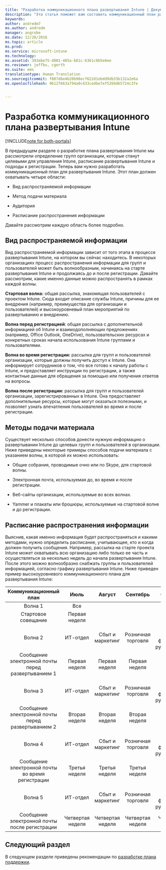 ```yaml
---
title: "Разработка коммуникационного плана развертывания Intune | Документы Майкрософт"
description: "Эта статья поможет вам составить коммуникационный план развертывания для проектирования и внедрения Microsoft Intune с использованием только облачной среды."
keywords: 
author: andredm7
ms.author: andredm
manager: angrobe
ms.date: 12/20/2016
ms.topic: article
ms.prod: 
ms.service: microsoft-intune
ms.technology: 
ms.assetid: 393ebe75-d001-485a-b81c-6361c8b5e6ee
ms.reviewer: jeffbu, cgerth
ms.suite: ems
translationtype: Human Translation
ms.sourcegitcommit: f807d6e4b20b98ecf622d1ebdd9db33b132a2e6a
ms.openlocfilehash: 96127663a794a0c433cedbe7ef5269d65724c3fe


---
```


# <a name="develop-an-intune-rollout-communication-plan"></a>Разработка коммуникационного плана развертывания Intune

[!INCLUDE[note for both-portals](../includes/note-for-both-portals.md)]

В предыдущем разделе о разработке плана развертывания Intune мы рассмотрели определение групп организации, которые станут целевыми для управления Intune, расписание развертывания Intune и подходы к регистрации. Теперь вам нужно разработать коммуникационный план для развертывания Intune. Этот план должен охватывать четыре области:

-   Вид распространяемой информации

-   Метод подачи материала

-   Аудитория

-   Расписание распространения информации

Давайте рассмотрим каждую область более подробно.

## <a name="what-needs-to-be-communicated"></a>Вид распространяемой информации

Вид распространяемой информации зависит от того этапа в процессе развертывания Intune, на котором вы сейчас находитесь. В некоторых организациях процесс распространения информации для групп и пользователей может быть волнообразным, начинаясь на старте развертывания Intune и продолжаясь до и после регистрации. Давайте рассмотрим, какие именно данные можно распространять в рамках каждой волны.

**Стартовая волна:** общая рассылка, знакомящая пользователей с проектом Intune. Сюда входит описание службы Intune, причины для ее внедрения (например, преимущества для организации и пользователей) и высокоуровневый план мероприятий по развертыванию и внедрению.

**Волна перед регистрацией**: общая рассылка с дополнительной информацией об Intune и взаимодополняющих предложениях (например, Office Outlook, OneDrive), пользовательских ресурсах и конкретных сроках начала использования Intune группами и пользователями.

**Волна во время регистрации:** рассылка для групп и пользователей организации, которые должны получить доступ к Intune. Она информирует сотрудников о том, что все готово к началу работы с Intune, и предоставляет инструкции по регистрации, а также контактные данные для обращения за помощью или получения ответов на вопросы.

**Волна после регистрации:** рассылка для групп и пользователей организации, зарегистрированных в Intune. Она предоставляет дополнительные ресурсы, которые могут оказаться полезными, и позволяет узнать впечатления пользователей во время и после регистрации.

## <a name="communication-delivery-methods"></a>Методы подачи материала

Существует несколько способов донести нужную информацию о развертывании Intune до целевых групп и пользователей в организации. Ниже приведены некоторые примеры способов подачи материала с указанием волны, в которой их можно использовать:

-   Общие собрания, проводимые очно или по Skype, для стартовой волны.

-   Электронная почта, используемая до, во время и после регистрации.

-   Веб-сайты организации, используемые во всех волнах.

-   Yammer и плакаты или брошюры, используемые на стартовой волне и до регистрации.

## <a name="communications-timeline"></a>Расписание распространения информации

Выяснив, какая именно информация будет распространяться и какими методами, нужно определить расписание, учитывающее, кто и когда должен получить сообщения. Например, рассылка на старте проекта Intune может охватывать всю организацию либо только ее часть и осуществляться за несколько недель до начала развертывания Intune. После этого можно волнообразно снабжать группы и пользователей информацией, согласно графику развертывания Intune. Ниже приведен пример высокоуровневого коммуникационного плана для развертывания Intune:

  | **Коммуникационный план** | **Июль** | **Август** | **Сентябрь** | **Октябрь** |
|:---:|:---:|:---:|:---:|:---:|
| Волна 1  | Все |  |  |  |                                                         
| Стартовое совещание | Первая неделя |  |  |  |                                                         
| Волна 2 | ИТ-отдел | Сбыт и маркетинг | Розничная торговля | Отдел кадров, финансы и руководство |
| Сообщение электронной почты перед развертыванием 1 | Первая неделя | Первая неделя | Первая неделя | Первая неделя |
| Волна 3 | ИТ-отдел | Сбыт и маркетинг | Розничная торговля | Отдел кадров, финансы и руководство |
| Сообщение электронной почты перед развертыванием 2 | Вторая неделя | Вторая неделя | Вторая неделя | Вторая неделя |
| Волна 4 | ИТ-отдел | Сбыт и маркетинг | Розничная торговля | Отдел кадров, финансы и руководство |
| Сообщение электронной почты во время регистрации | Третья неделя | Третья неделя | Третья неделя | Третья неделя |
| Волна 5 | ИТ-отдел | Сбыт и маркетинг | Розничная торговля | Отдел кадров, финансы и руководство |
| Сообщение электронной почты после регистрации | Четвертая неделя | Четвертая неделя | Четвертая неделя | Четвертая неделя |

## <a name="next-section"></a>Следующий раздел

В следующем разделе приведены рекомендации по [разработке плана поддержки](section-6-develop-a-support-plan.md).



<!--HONumber=Dec16_HO5-->


